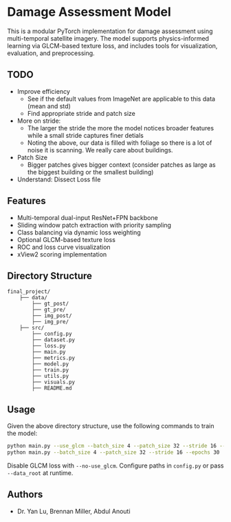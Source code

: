 # Damage Assessment Model

This is a modular PyTorch implementation for damage assessment using multi-temporal satellite imagery. The model supports physics-informed learning via GLCM-based texture loss, and includes tools for visualization, evaluation, and preprocessing.

## TODO
- Improve efficiency 
  - See if the default values from ImageNet are applicable to this data (mean and std)
  - Find appropriate stride and patch size
- More on stride:
  - The larger the stride the more the model notices broader features while a small stride captures finer detials
  - Noting the above, our data is filled with foliage so there is a lot of noise it is scanning. We really care about buildings.
- Patch Size
  - Bigger patches gives bigger context (consider patches as large as the biggest building or the smallest building)
- Understand: Dissect Loss file

## Features
- Multi-temporal dual-input ResNet+FPN backbone
- Sliding window patch extraction with priority sampling
- Class balancing via dynamic loss weighting
- Optional GLCM-based texture loss
- ROC and loss curve visualization
- xView2 scoring implementation

## Directory Structure

```
final_project/
    ├── data/
        ├── gt_post/
        ├── gt_pre/
        ├── img_post/
        ├── img_pre/
    ├── src/
        ├── config.py
        ├── dataset.py
        ├── loss.py
        ├── main.py
        ├── metrics.py
        ├── model.py
        ├── train.py
        ├── utils.py
        ├── visuals.py
        ├── README.md
```

## Usage

Given the above directory structure, use the following commands to train the model:

```bash
python main.py --use_glcm --batch_size 4 --patch_size 32 --stride 16 --epochs 30 --data_root ../data
python main.py --batch_size 4 --patch_size 32 --stride 16 --epochs 30  --data_root ../data
```

Disable GLCM loss with `--no-use_glcm`. Configure paths in `config.py` or pass `--data_root` at runtime.

## Authors
- Dr. Yan Lu, Brennan Miller, Abdul Anouti
